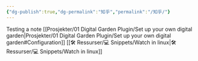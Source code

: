 ```yaml
---
{"dg-publish":true,"dg-permalink":"知乎","permalink":"/知乎/"}
---
```

Testing a note
[[Prosjekter/01 Digital Garden Plugin/Set up your own digital garden|Prosjekter/01 Digital Garden Plugin/Set up your own digital garden#Configuration]]
[[🛠 Ressurser/💻 Snippets/Watch in linux|🛠 Ressurser/💻 Snippets/Watch in linux]]
